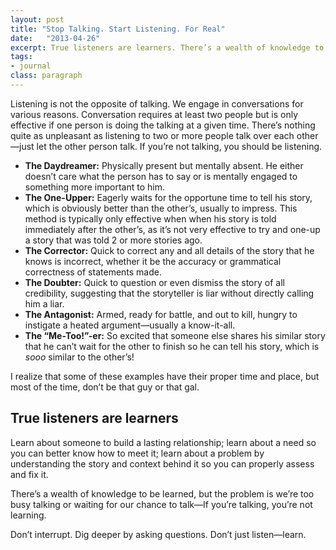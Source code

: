 ```yaml
---
layout: post
title: "Stop Talking. Start Listening. For Real"
date:   "2013-04-26"
excerpt: True listeners are learners. There’s a wealth of knowledge to be learned, but the problem is we’re too busy talking or waiting for our chance to talk.
tags:
- journal
class: paragraph
---
```


Listening is not the opposite of talking. We engage in conversations for various reasons. Conversation requires at least two people but is only effective if one person is doing the talking at a given time. There’s nothing quite as unpleasant as listening to two or more people talk over each other—just let the other person talk. If you’re not talking, you should be listening.

- **The Daydreamer:** Physically present but mentally absent. He either doesn’t care what the person has to say or is mentally engaged to something more important to him.
- **The One-Upper:** Eagerly waits for the opportune time to tell his story, which is obviously better than the other’s, usually to impress. This method is typically only effective when when his story is told immediately after the other’s, as it’s not very effective to try and one-up a story that was told 2 or more stories ago.
- **The Corrector:** Quick to correct any and all details of the story that he knows is incorrect, whether it be the accuracy or grammatical correctness of statements made.
- **The Doubter:** Quick to question or even dismiss the story of all credibility, suggesting that the storyteller is liar without directly calling him a liar.
- **The Antagonist:** Armed, ready for battle, and out to kill, hungry to instigate a heated argument—usually a know-it-all.
- **The “Me-Too!”-er:** So excited that someone else shares his similar story that he can’t wait for the other to finish so he can tell his story, which is *sooo* similar to the other’s!

I realize that some of these examples have their proper time and place, but most of the time, don’t be that guy or that gal.

## True listeners are learners

Learn about someone to build a lasting relationship; learn about a need so you can better know how to meet it; learn about a problem by understanding the story and context behind it so you can properly assess and fix it.

There’s a wealth of knowledge to be learned, but the problem is we’re too busy talking or waiting for our chance to talk—If you’re talking, you’re not learning.

Don’t interrupt. Dig deeper by asking questions. Don’t just listen—learn.
